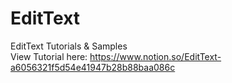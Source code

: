 # EditText
EditText Tutorials & Samples <br />
View Tutorial here: https://www.notion.so/EditText-a6056321f5d54e41947b28b88baa086c